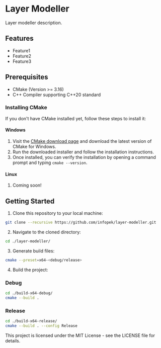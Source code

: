 # Layer Modeller
Layer modeller description.
## Features
- Feature1
- Feature2
- Feature3
## Prerequisites
- CMake (Version >= 3.16)
- C++ Compiler supporting C++20 standard
### Installing CMake
If you don't have CMake installed yet, follow these steps to install it:
#### Windows
1. Visit the [CMake download page](https://cmake.org/download/) and download the latest version of CMake for Windows.
2. Run the downloaded installer and follow the installation instructions.
3. Once installed, you can verify the installation by opening a command prompt and typing `cmake --version`.
#### Linux
1. Coming soon!
## Getting Started
1. Clone this repository to your local machine:
```bash
git clone --recursive https://github.com/infopek/layer-modeller.git
```
2. Navigate to the cloned directory:
```bash
cd ./layer-modeller/
```
3. Generate build files:
```bash
cmake --preset=x64-<debug/release>
```
4. Build the project:
### Debug
```bash
cd ./build-x64-debug/
cmake --build .
```
### Release
```bash
cd ./build-x64-release/
cmake --build . --config Release
```
This project is licensed under the MIT License - see the LICENSE file for details.
